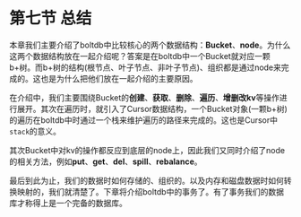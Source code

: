 # 第七节 总结

本章我们主要介绍了boltdb中比较核心的两个数据结构：**Bucket**、**node**。为什么这两个数据结构放在一起介绍呢？答案是在boltdb中一个Bucket就对应一颗b+树。而b+树的结构(根节点、叶子节点、非叶子节点)、组织都是通过node来完成的。这也是为什么把他们放在一起介绍的主要原因。

在介绍中，我们主要围绕Bucket的**创建**、**获取**、**删除**、**遍历**、**增删改kv**等操作进行展开。其次在遍历时，就引入了Cursor数据结构，一个Bucket对象(一颗b+树)的遍历在boltdb中时通过一个栈来维护遍历的路径来完成的。这也是Cursor中`stack`的意义。

其次Bucket中对kv的操作都反应到底层的node上，因此我们又同时介绍了node的相关方法，例如**put**、**get**、**del**、**spill**、**rebalance**。

最后到此为止，我们的数据时如何存储的、组织的。以及内存和磁盘数据时如何转换映射的，我们就清楚了。下章将介绍boltdb中的事务了。有了事务我们的数据库才称得上是一个完备的数据库。
